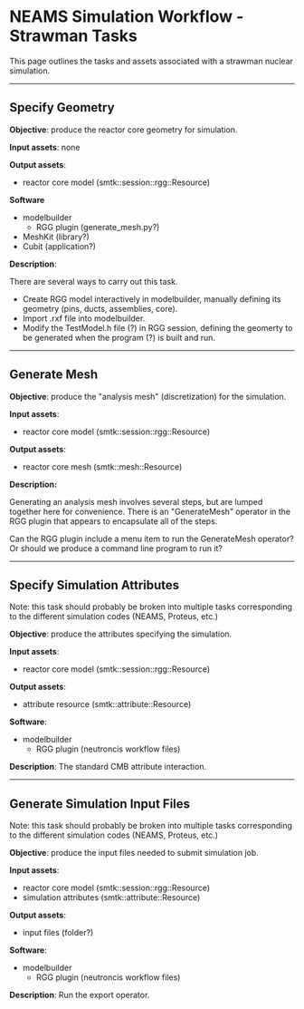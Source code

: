 # NEAMS Simulation Workflow - Strawman Tasks
This page outlines the tasks and assets associated with a strawman nuclear simulation.

----
## Specify Geometry
**Objective**: produce the reactor core geometry for simulation.

**Input assets**: none

**Output assets**:
* reactor core model (smtk::session::rgg::Resource)

**Software**
* modelbuilder
  * RGG plugin (generate_mesh.py?)
* MeshKit (library?)
* Cubit (application?)

**Description**:

There are several ways to carry out this task.

* Create RGG model interactively in modelbuilder, manually defining its geometry (pins, ducts, assemblies, core).
* Import .rxf file into modelbuilder.
* Modify the TestModel.h file (?) in RGG session, defining the geomerty to be generated when the program (?) is built and run.


----
## Generate Mesh
**Objective**: produce the "analysis mesh" (discretization) for the simulation.

**Input assets**:
* reactor core model (smtk::session::rgg::Resource)

**Output assets**:
* reactor core mesh (smtk::mesh::Resource)

**Description:**

Generating an analysis mesh involves several steps, but are lumped together here for convenience. There is an "GenerateMesh" operator in the RGG plugin that appears to encapsulate all of the steps.

Can the RGG plugin include a menu item to run the GenerateMesh operator? Or should we produce a command line program to run it?

----
## Specify Simulation Attributes
Note: this task should probably be broken into multiple tasks corresponding to the different simulation codes (NEAMS, Proteus, etc.)

**Objective**: produce the attributes specifying the simulation.

**Input assets**:
* reactor core model (smtk::session::rgg::Resource)

**Output assets**:
* attribute resource (smtk::attribute::Resource)

**Software**:
* modelbuilder
  * RGG plugin (neutroncis workflow files)

**Description**:
The standard CMB attribute interaction.

----
## Generate Simulation Input Files
Note: this task should probably be broken into multiple tasks corresponding to the different simulation codes (NEAMS, Proteus, etc.)

**Objective**: produce the input files needed to submit simulation job.

**Input assets**:
* reactor core model (smtk::session::rgg::Resource)
* simulation attributes (smtk::attribute::Resource)

**Output assets**:
* input files (folder?)

**Software**:
* modelbuilder
  * RGG plugin (neutroncis workflow files)

**Description**:
Run the export operator.
